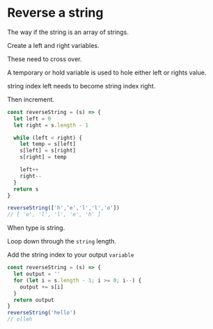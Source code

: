 # Reverse a string

The way if the string is an array of strings.

Create a left and right variables. 

These need to cross over.

A temporary or hold variable is used to hole either left or rights value.

string index left needs to become string index right.

Then increment.

```javascript
const reverseString = (s) => {
  let left = 0
  let right = s.length - 1

  while (left < right) {
    let temp = s[left]
    s[left] = s[right]
    s[right] = temp

    left++
    right--
  }
  return s
}

reverseString(['h','e','l','l','o'])
// [ 'o', 'l', 'l', 'e', 'h' ]
```

When type is string.

Loop down through the `string` length.

Add the string index to your output `variable`

```javascript
const reverseString = (s) => {
  let output = ''
  for (let i = s.length - 1; i >= 0; i--) {
    output += s[i]
  }
  return output
}
reverseString('hello')
// olleh
```